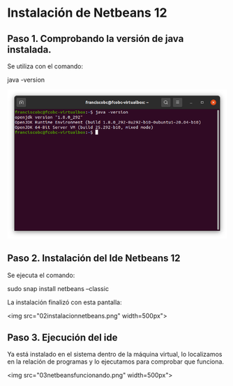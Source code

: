 # Instalación de Netbeans 12

## Paso 1. Comprobando la versión de java instalada.
Se utiliza con el comando: 

java -version

<img src="01netbeans12-comprobarversion.png" width="600" heigh="600">

## Paso 2. Instalación del Ide Netbeans 12
Se ejecuta el comando:

sudo snap install netbeans –classic

La instalación finalizó con esta pantalla:

<img src="02instalacionnetbeans.png" width=500px">

## Paso 3. Ejecución del ide
Ya está instalado en el sistema dentro de la máquina virtual, lo localizamos en la relación de programas y lo ejecutamos para comprobar que funciona.

<img src="03netbeansfuncionando.png" width=500px">
